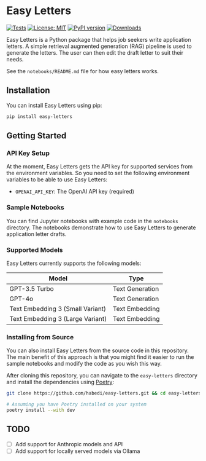 # Easy Letters

[![Tests](https://github.com/habedi/easy-letters/actions/workflows/tests.yml/badge.svg)](https://github.com/habedi/easy-letters/actions/workflows/tests.yml)
[![License: MIT](https://img.shields.io/badge/License-MIT-yellow.svg)](https://opensource.org/licenses/MIT)
[![PyPI version](https://badge.fury.io/py/easy-letters.svg)](https://badge.fury.io/py/easy-letters)
[![Downloads](https://pepy.tech/badge/easy-letters)](https://pepy.tech/project/easy-letters)

Easy Letters is a Python package that helps job seekers write application letters. A simple retrieval
augmented generation (RAG) pipeline is used to generate the letters. The user can then edit the draft letter to suit
their needs.

See the `notebooks/README.md` file for how easy letters works.

## Installation

You can install Easy Letters using pip:

```bash
pip install easy-letters
```

## Getting Started

### API Key Setup

At the moment, Easy Letters gets the API key for supported services from the environment variables.
So you need to set the following environment variables to be able to use Easy Letters:

- `OPENAI_API_KEY`: The OpenAI API key (required)

### Sample Notebooks

You can find Jupyter notebooks with example code in the `notebooks` directory.
The notebooks demonstrate how to use Easy Letters to generate application letter drafts.

### Supported Models

Easy Letters currently supports the following models:

| Model                            | Type            |
|----------------------------------|-----------------|
| GPT-3.5 Turbo                    | Text Generation |
| GPT-4o                           | Text Generation |
| Text Embedding 3 (Small Variant) | Text Embedding  |
| Text Embedding 3 (Large Variant) | Text Embedding  |

### Installing from Source

You can also install Easy Letters from the source code in this repository. The main benefit of this approach is that
you might find it easier to run the sample notebooks and modify the code as you wish this way.

After cloning this repository, you can navigate to the `easy-letters` directory and install the
dependencies using [Poetry](https://python-poetry.org/):

```bash
git clone https://github.com/habedi/easy-letters.git && cd easy-letters

# Assuming you have Poetry installed on your system
poetry install --with dev
```

## TODO

- [ ] Add support for Anthropic models and API
- [ ] Add support for locally served models via Ollama
